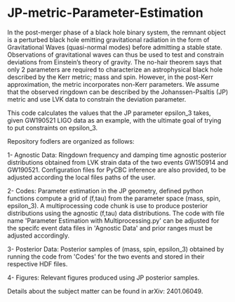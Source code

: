 # JP-metric-Parameter-Estimation

In the post-merger phase of a black hole binary system, the remnant object is a perturbed black hole emitting gravitational radiation in the form of Gravitational Waves (quasi-normal modes) before admitting a stable state. Observations of gravitational waves can thus be used to test and constrain deviations from Einstein’s theory of gravity. The no-hair theorem says that only 2 parameters are required to characterize an astrophysical black hole described by the Kerr metric; mass and spin. However, in the post-Kerr approximation, the metric incorporates non-Kerr parameters. We assume that the observed ringdown can be described by the Johanssen-Psaltis (JP) metric and use LVK data to constrain the deviation parameter.

This code calculates the values that the JP parameter epsilon_3 takes, given GW190521 LIGO data as an example, with the ultimate goal of trying to put constraints on epsilon_3.  

Repository fodlers are organized as follows:

1- Agnostic Data: Ringdown frequency and damping time agnostic posterior distributions obtained from LVK strain data of the two events GW150914 and GW190521. Configuration files for PyCBC inference are also provided, to be adjusted according the local files paths of the user. 

2- Codes: Parameter estimation in the JP geometry, defined python functions compute a grid of (f,tau) from the parameter space (mass, spin, epsilon_3). A multiprocessing code chunk is use to produce posterior distributions using the agnostic (f,tau) data distributions. The code with file name 'Parameter Estimation with Multiprocessing.py' can be adjusted for the specifc event data files in 'Agnostic Data' and prior ranges must be adjusted accordingly.

3- Posterior Data: Posterior samples of (mass, spin, epsilon_3) obtained by running the code from 'Codes' for the two events and stored in their respective HDF files. 

4- Figures: Relevant figures produced using JP posterior samples.

Details about the subject matter can be found in arXiv: 2401.06049.
